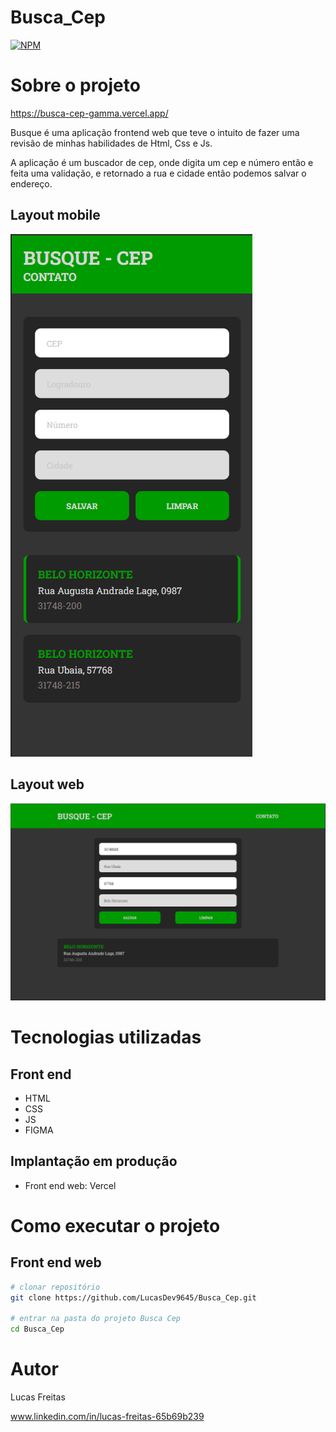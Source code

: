 # Busca_Cep

[![NPM](https://img.shields.io/npm/l/react)](https://github.com/LucasDev9645/Busca_Cep/blob/main/LICENSE) 

# Sobre o projeto

https://busca-cep-gamma.vercel.app/

Busque é uma aplicação frontend web que teve o intuito de fazer uma revisão de minhas habilidades de Html, Css e Js.

A aplicação é um buscador de cep, onde digita um cep e número então e feita uma validação, e retornado a rua e cidade então podemos salvar o endereço.

## Layout mobile
![Mobile 1](https://github.com/LucasDev9645/Images_Readme/blob/main/Screenshot_0.png)

## Layout web
![Web 1](https://github.com/LucasDev9645/Images_Readme/blob/main/busquecep.png)

# Tecnologias utilizadas

## Front end
- HTML
- CSS
- JS
- FIGMA

## Implantação em produção
- Front end web: Vercel

# Como executar o projeto

## Front end web

```bash
# clonar repositório
git clone https://github.com/LucasDev9645/Busca_Cep.git

# entrar na pasta do projeto Busca Cep
cd Busca_Cep
```

# Autor

Lucas Freitas

www.linkedin.com/in/lucas-freitas-65b69b239
